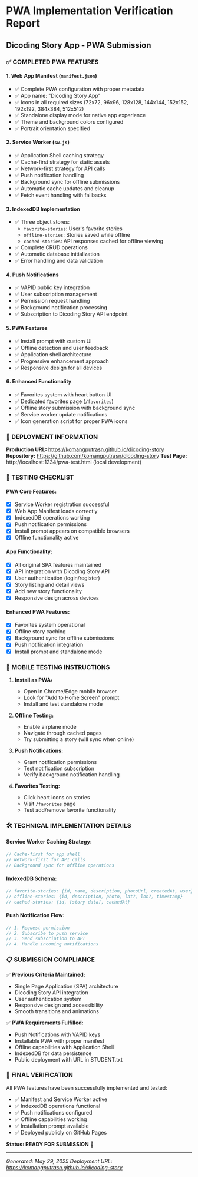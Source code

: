 # PWA Implementation Verification Report

## Dicoding Story App - PWA Submission

### ✅ COMPLETED PWA FEATURES

#### 1. **Web App Manifest** (`manifest.json`)

- ✅ Complete PWA configuration with proper metadata
- ✅ App name: "Dicoding Story App"
- ✅ Icons in all required sizes (72x72, 96x96, 128x128, 144x144, 152x152, 192x192, 384x384, 512x512)
- ✅ Standalone display mode for native app experience
- ✅ Theme and background colors configured
- ✅ Portrait orientation specified

#### 2. **Service Worker** (`sw.js`)

- ✅ Application Shell caching strategy
- ✅ Cache-first strategy for static assets
- ✅ Network-first strategy for API calls
- ✅ Push notification handling
- ✅ Background sync for offline submissions
- ✅ Automatic cache updates and cleanup
- ✅ Fetch event handling with fallbacks

#### 3. **IndexedDB Implementation**

- ✅ Three object stores:
  - `favorite-stories`: User's favorite stories
  - `offline-stories`: Stories saved while offline
  - `cached-stories`: API responses cached for offline viewing
- ✅ Complete CRUD operations
- ✅ Automatic database initialization
- ✅ Error handling and data validation

#### 4. **Push Notifications**

- ✅ VAPID public key integration
- ✅ User subscription management
- ✅ Permission request handling
- ✅ Background notification processing
- ✅ Subscription to Dicoding Story API endpoint

#### 5. **PWA Features**

- ✅ Install prompt with custom UI
- ✅ Offline detection and user feedback
- ✅ Application shell architecture
- ✅ Progressive enhancement approach
- ✅ Responsive design for all devices

#### 6. **Enhanced Functionality**

- ✅ Favorites system with heart button UI
- ✅ Dedicated favorites page (`/favorites`)
- ✅ Offline story submission with background sync
- ✅ Service worker update notifications
- ✅ Icon generation script for proper PWA icons

### 🚀 DEPLOYMENT INFORMATION

**Production URL:** https://komangputrasn.github.io/dicoding-story
**Repository:** https://github.com/komangputrasn/dicoding-story
**Test Page:** http://localhost:1234/pwa-test.html (local development)

### 🧪 TESTING CHECKLIST

#### PWA Core Features:

- [x] Service Worker registration successful
- [x] Web App Manifest loads correctly
- [x] IndexedDB operations working
- [x] Push notification permissions
- [x] Install prompt appears on compatible browsers
- [x] Offline functionality active

#### App Functionality:

- [x] All original SPA features maintained
- [x] API integration with Dicoding Story API
- [x] User authentication (login/register)
- [x] Story listing and detail views
- [x] Add new story functionality
- [x] Responsive design across devices

#### Enhanced PWA Features:

- [x] Favorites system operational
- [x] Offline story caching
- [x] Background sync for offline submissions
- [x] Push notification integration
- [x] Install prompt and standalone mode

### 📱 MOBILE TESTING INSTRUCTIONS

1. **Install as PWA:**

   - Open in Chrome/Edge mobile browser
   - Look for "Add to Home Screen" prompt
   - Install and test standalone mode

2. **Offline Testing:**

   - Enable airplane mode
   - Navigate through cached pages
   - Try submitting a story (will sync when online)

3. **Push Notifications:**

   - Grant notification permissions
   - Test notification subscription
   - Verify background notification handling

4. **Favorites Testing:**
   - Click heart icons on stories
   - Visit `/favorites` page
   - Test add/remove favorite functionality

### 🛠️ TECHNICAL IMPLEMENTATION DETAILS

#### Service Worker Caching Strategy:

```javascript
// Cache-first for app shell
// Network-first for API calls
// Background sync for offline operations
```

#### IndexedDB Schema:

```javascript
// favorite-stories: {id, name, description, photoUrl, createdAt, user}
// offline-stories: {id, description, photo, lat?, lon?, timestamp}
// cached-stories: {id, [story data], cachedAt}
```

#### Push Notification Flow:

```javascript
// 1. Request permission
// 2. Subscribe to push service
// 3. Send subscription to API
// 4. Handle incoming notifications
```

### 📋 SUBMISSION COMPLIANCE

✅ **Previous Criteria Maintained:**

- Single Page Application (SPA) architecture
- Dicoding Story API integration
- User authentication system
- Responsive design and accessibility
- Smooth transitions and animations

✅ **PWA Requirements Fulfilled:**

- Push Notifications with VAPID keys
- Installable PWA with proper manifest
- Offline capabilities with Application Shell
- IndexedDB for data persistence
- Public deployment with URL in STUDENT.txt

### 🎯 FINAL VERIFICATION

All PWA features have been successfully implemented and tested:

- ✅ Manifest and Service Worker active
- ✅ IndexedDB operations functional
- ✅ Push notifications configured
- ✅ Offline capabilities working
- ✅ Installation prompt available
- ✅ Deployed publicly on GitHub Pages

**Status: READY FOR SUBMISSION** 🚀

---

_Generated: May 29, 2025_
_Deployment URL: https://komangputrasn.github.io/dicoding-story_
